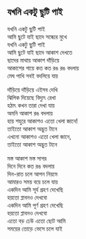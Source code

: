 ## যখনি একটু ছুটি পাই

যখনি একটু ছুটি পাই<br>
আমি ছুটে যাই ছাদে সন্ধ্যের মুখে<br>
যখনি একটু ছুটি পাই<br>
আমি ছুটে যাই ছাদে আকাশ দেখতে<br>
ছাদের মাথায় আকাশ দাঁড়িয়ে<br>
আকাশের গায়ে কত কত রঙ রঙ বদলায়<br>
মেঘ পাখি সবই বদলিয়ে যায়<br>

দাঁড়িয়ে দাঁড়িয়ে এইসব দেখি<br>
ঝিলিক দিয়েছে বিদ্যুৎ রেখা<br>
হঠাৎ কখন তারা দেখা যায়<br>
অমনি আকাশ রঙ বদলায়<br>
হায় শহুরে আকাশও এতো খেলা জানে!<br>
তাইতো আকাশ অদ্ভুত টানে<br>
এখনো আকাশও এতো খেলা জানে,<br>
তাইতো আকাশ অদ্ভুত টানে<br>

মস্ত আকাশ মস্ত সাগর<br>
দিনে দিনে কত রঙ বদলায়<br>
দিন-রাত চলে আপন নিয়মে<br>
আমারও সময় বয়ে চলে যায়<br>
একদিন আমি সূর্য গ্রহণ দেখেছি<br>
হয়তো প্লাবনও দেখবো<br>
একদিন আমি পূর্ণ গ্রহণ দেখেছি<br>
হয়তো প্লাবনও দেখবো<br>
এতো বড় ঢেউ এতো ছোট আমি<br>
সময়ের তোড়ে ভেসে চলে যাই<br>

